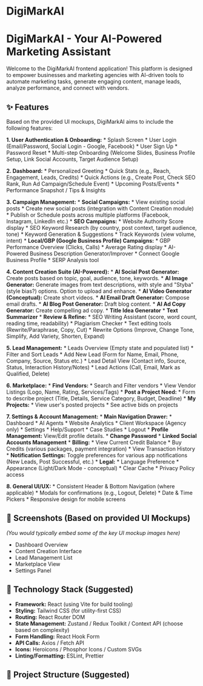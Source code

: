 # DigiMarkAI
# DigiMarkAI - Your AI-Powered Marketing Assistant

Welcome to the DigiMarkAI frontend application! This platform is designed to empower businesses and marketing agencies with AI-driven tools to automate marketing tasks, generate engaging content, manage leads, analyze performance, and connect with vendors.

## ✨ Features

Based on the provided UI mockups, DigiMarkAI aims to include the following features:

**1. User Authentication & Onboarding:**
    *   Splash Screen
    *   User Login (Email/Password, Social Login - Google, Facebook)
    *   User Sign Up
    *   Password Reset
    *   Multi-step Onboarding (Welcome Slides, Business Profile Setup, Link Social Accounts, Target Audience Setup)

**2. Dashboard:**
    *   Personalized Greeting
    *   Quick Stats (e.g., Reach, Engagement, Leads, Credits)
    *   Quick Actions (e.g., Create Post, Check SEO Rank, Run Ad Campaign/Schedule Event)
    *   Upcoming Posts/Events
    *   Performance Snapshot / Tips & Insights

**3. Campaign Management:**
    *   **Social Campaigns:**
        *   View existing social posts
        *   Create new social posts (integration with Content Creation module)
        *   Publish or Schedule posts across multiple platforms (Facebook, Instagram, LinkedIn etc.)
    *   **SEO Campaigns:**
        *   Website Authority Score display
        *   SEO Keyword Research (by country, post context, target audience, tone)
        *   Keyword Generation & Suggestions
        *   Track Keywords (view volume, intent)
    *   **Local/GBP (Google Business Profile) Campaigns:**
        *   GBP Performance Overview (Clicks, Calls)
        *   Average Rating display
        *   AI-Powered Business Description Generator/Improver
        *   Connect Google Business Profile
        *   SERP Analysis tool

**4. Content Creation Suite (AI-Powered):**
    *   **AI Social Post Generator:** Create posts based on topic, goal, audience, tone, keywords.
    *   **AI Image Generator:** Generate images from text descriptions, with style and "Styba" (style bias?) options. Option to upload and enhance.
    *   **AI Video Generator (Conceptual):** Create short videos.
    *   **AI Email Draft Generator:** Compose email drafts.
    *   **AI Blog Post Generator:** Draft blog content.
    *   **AI Ad Copy Generator:** Create compelling ad copy.
    *   **Title Idea Generator**
    *   **Text Summarizer**
    *   **Review & Refine:**
        *   SEO Writing Assistant (score, word count, reading time, readability)
        *   Plagiarism Checker
        *   Text editing tools (Rewrite/Paraphrase, Copy, Cut)
        *   Rewrite Options (Improve, Change Tone, Simplify, Add Variety, Shorten, Expand)

**5. Lead Management:**
    *   Leads Overview (Empty state and populated list)
    *   Filter and Sort Leads
    *   Add New Lead (Form for Name, Email, Phone, Company, Source, Status etc.)
    *   Lead Detail View (Contact info, Source, Status, Interaction History/Notes)
    *   Lead Actions (Call, Email, Mark as Qualified, Delete)

**6. Marketplace:**
    *   **Find Vendors:**
        *   Search and Filter vendors
        *   View Vendor Listings (Logo, Name, Rating, Services/Tags)
    *   **Post a Project Need:**
        *   Form to describe project (Title, Details, Service Category, Budget, Deadline)
    *   **My Projects:**
        *   View user's posted projects
        *   See active bids on projects

**7. Settings & Account Management:**
    *   **Main Navigation Drawer:**
        *   Dashboard
        *   AI Agents
        *   Website Analytics
        *   Client Workspace (Agency only)
        *   Settings
        *   Help/Support
        *   Case Studies
        *   Logout
    *   **Profile Management:** View/Edit profile details.
    *   **Change Password**
    *   **Linked Social Accounts Management**
    *   **Billing:**
        *   View Current Credit Balance
        *   Buy Credits (various packages, payment integration)
        *   View Transaction History
    *   **Notification Settings:** Toggle preferences for various app notifications (New Leads, Post Successful, etc.)
    *   **Legal:**
        *   Language Preference
        *   Appearance (Light/Dark Mode - conceptual)
        *   Clear Cache
        *   Privacy Policy access

**8. General UI/UX:**
    *   Consistent Header & Bottom Navigation (where applicable)
    *   Modals for confirmations (e.g., Logout, Delete)
    *   Date & Time Pickers
    *   Responsive design for mobile screens

## 📸 Screenshots (Based on provided UI Mockups)

*(You would typically embed some of the key UI mockup images here)*
*   Dashboard Overview
*   Content Creation Interface
*   Lead Management List
*   Marketplace View
*   Settings Panel

## 🚀 Technology Stack (Suggested)

*   **Framework:** React (using Vite for build tooling)
*   **Styling:** Tailwind CSS (for utility-first CSS)
*   **Routing:** React Router DOM
*   **State Management:** Zustand / Redux Toolkit / Context API (choose based on complexity)
*   **Form Handling:** React Hook Form
*   **API Calls:** Axios / Fetch API
*   **Icons:** Heroicons / Phosphor Icons / Custom SVGs
*   **Linting/Formatting:** ESLint, Prettier

## 📁 Project Structure (Suggested)
